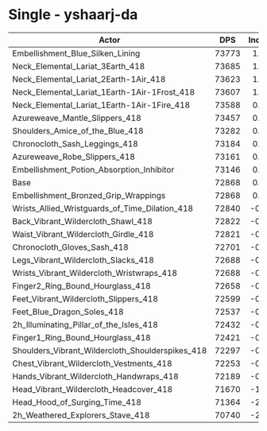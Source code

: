 # Single - yshaarj-da
| Actor | DPS | Increase |
|---|:---:|:---:|
|Embellishment_Blue_Silken_Lining|73773|1.24%|
|Neck_Elemental_Lariat_3Earth_418|73685|1.12%|
|Neck_Elemental_Lariat_2Earth-1Air_418|73623|1.04%|
|Neck_Elemental_Lariat_1Earth-1Air-1Frost_418|73607|1.01%|
|Neck_Elemental_Lariat_1Earth-1Air-1Fire_418|73588|0.99%|
|Azureweave_Mantle_Slippers_418|73457|0.81%|
|Shoulders_Amice_of_the_Blue_418|73282|0.57%|
|Chronocloth_Sash_Leggings_418|73184|0.43%|
|Azureweave_Robe_Slippers_418|73161|0.40%|
|Embellishment_Potion_Absorption_Inhibitor|73146|0.38%|
|Base|72868|0.00%|
|Embellishment_Bronzed_Grip_Wrappings|72868|0.00%|
|Wrists_Allied_Wristguards_of_Time_Dilation_418|72840|-0.04%|
|Back_Vibrant_Wildercloth_Shawl_418|72822|-0.06%|
|Waist_Vibrant_Wildercloth_Girdle_418|72821|-0.06%|
|Chronocloth_Gloves_Sash_418|72701|-0.23%|
|Legs_Vibrant_Wildercloth_Slacks_418|72688|-0.25%|
|Wrists_Vibrant_Wildercloth_Wristwraps_418|72688|-0.25%|
|Finger2_Ring_Bound_Hourglass_418|72658|-0.29%|
|Feet_Vibrant_Wildercloth_Slippers_418|72599|-0.37%|
|Feet_Blue_Dragon_Soles_418|72537|-0.45%|
|2h_Illuminating_Pillar_of_the_Isles_418|72432|-0.60%|
|Finger1_Ring_Bound_Hourglass_418|72421|-0.61%|
|Shoulders_Vibrant_Wildercloth_Shoulderspikes_418|72297|-0.78%|
|Chest_Vibrant_Wildercloth_Vestments_418|72253|-0.84%|
|Hands_Vibrant_Wildercloth_Handwraps_418|72189|-0.93%|
|Head_Vibrant_Wildercloth_Headcover_418|71670|-1.64%|
|Head_Hood_of_Surging_Time_418|71364|-2.06%|
|2h_Weathered_Explorers_Stave_418|70740|-2.92%|
